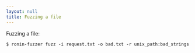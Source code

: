 ```yaml
---
layout: null
title: Fuzzing a file
---
```


Fuzzing a file:

```shell
$ ronin-fuzzer fuzz -i request.txt -o bad.txt -r unix_path:bad_strings
```
